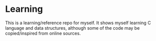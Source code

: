 # Learning
This is a learning/reference repo for myself.
It shows myself learning C language and data structures, although some of the code may be copied/inspired from online sources.
